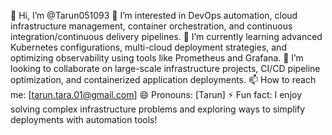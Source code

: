 👋 Hi, I’m @Tarun051093
👀 I’m interested in DevOps automation, cloud infrastructure management, container orchestration, and continuous integration/continuous delivery pipelines.
🌱 I’m currently learning advanced Kubernetes configurations, multi-cloud deployment strategies, and optimizing observability using tools like Prometheus and Grafana.
💞️ I’m looking to collaborate on large-scale infrastructure projects, CI/CD pipeline optimization, and containerized application deployments.
📫 How to reach me: [tarun.tara.01@gmail.com]
😄 Pronouns: [Tarun]
⚡ Fun fact: I enjoy solving complex infrastructure problems and exploring ways to simplify deployments with automation tools!

<!---
Tarun051093/Tarun051093 is a ✨ special ✨ repository because its `README.md` (this file) appears on your GitHub profile.
You can click the Preview link to take a look at your changes.
--->
